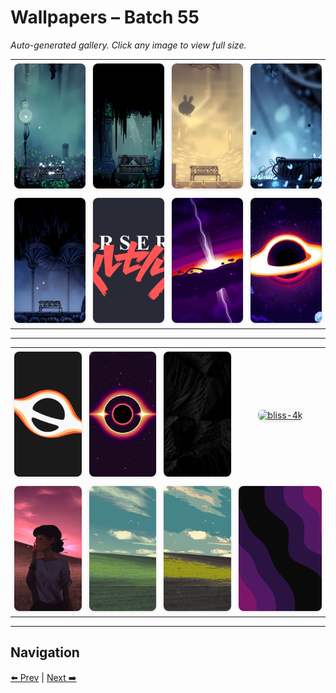 # Wallpapers – Batch 55

_Auto-generated gallery. Click any image to view full size._

<table style="border-collapse:collapse; width:100%;">
  <tr>
    <td style="padding:6px; vertical-align:middle; text-align:center;"><a href="https://raw.githubusercontent.com/rubiin/wallpapers/master/wallpapers/bench_hollow_greenpath.png"><img src="https://raw.githubusercontent.com/rubiin/wallpapers/master/wallpapers/bench_hollow_greenpath.png" alt="bench_hollow_greenpath" loading="lazy" style="width:300px; height:200px; object-fit:cover; border-radius:8px; box-shadow:0 1px 4px rgba(0,0,0,0.15);"></a></td>
    <td style="padding:6px; vertical-align:middle; text-align:center;"><a href="https://raw.githubusercontent.com/rubiin/wallpapers/master/wallpapers/bench_hollow_greenpath_stone.png"><img src="https://raw.githubusercontent.com/rubiin/wallpapers/master/wallpapers/bench_hollow_greenpath_stone.png" alt="bench_hollow_greenpath_stone" loading="lazy" style="width:300px; height:200px; object-fit:cover; border-radius:8px; box-shadow:0 1px 4px rgba(0,0,0,0.15);"></a></td>
    <td style="padding:6px; vertical-align:middle; text-align:center;"><a href="https://raw.githubusercontent.com/rubiin/wallpapers/master/wallpapers/bench_hollow_hive.png"><img src="https://raw.githubusercontent.com/rubiin/wallpapers/master/wallpapers/bench_hollow_hive.png" alt="bench_hollow_hive" loading="lazy" style="width:300px; height:200px; object-fit:cover; border-radius:8px; box-shadow:0 1px 4px rgba(0,0,0,0.15);"></a></td>
    <td style="padding:6px; vertical-align:middle; text-align:center;"><a href="https://raw.githubusercontent.com/rubiin/wallpapers/master/wallpapers/bench_hollow_joni_grave.png"><img src="https://raw.githubusercontent.com/rubiin/wallpapers/master/wallpapers/bench_hollow_joni_grave.png" alt="bench_hollow_joni_grave" loading="lazy" style="width:300px; height:200px; object-fit:cover; border-radius:8px; box-shadow:0 1px 4px rgba(0,0,0,0.15);"></a></td>
  </tr>
  <tr>
    <td style="padding:6px; vertical-align:middle; text-align:center;"><a href="https://raw.githubusercontent.com/rubiin/wallpapers/master/wallpapers/bench_hollow_orgotten_crossroads.png"><img src="https://raw.githubusercontent.com/rubiin/wallpapers/master/wallpapers/bench_hollow_orgotten_crossroads.png" alt="bench_hollow_orgotten_crossroads" loading="lazy" style="width:300px; height:200px; object-fit:cover; border-radius:8px; box-shadow:0 1px 4px rgba(0,0,0,0.15);"></a></td>
    <td style="padding:6px; vertical-align:middle; text-align:center;"><a href="https://raw.githubusercontent.com/rubiin/wallpapers/master/wallpapers/berserkdrac.png"><img src="https://raw.githubusercontent.com/rubiin/wallpapers/master/wallpapers/berserkdrac.png" alt="berserkdrac" loading="lazy" style="width:300px; height:200px; object-fit:cover; border-radius:8px; box-shadow:0 1px 4px rgba(0,0,0,0.15);"></a></td>
    <td style="padding:6px; vertical-align:middle; text-align:center;"><a href="https://raw.githubusercontent.com/rubiin/wallpapers/master/wallpapers/black-hole-0.png"><img src="https://raw.githubusercontent.com/rubiin/wallpapers/master/wallpapers/black-hole-0.png" alt="black-hole-0" loading="lazy" style="width:300px; height:200px; object-fit:cover; border-radius:8px; box-shadow:0 1px 4px rgba(0,0,0,0.15);"></a></td>
    <td style="padding:6px; vertical-align:middle; text-align:center;"><a href="https://raw.githubusercontent.com/rubiin/wallpapers/master/wallpapers/black-hole-1.jpg"><img src="https://raw.githubusercontent.com/rubiin/wallpapers/master/wallpapers/black-hole-1.jpg" alt="black-hole-1" loading="lazy" style="width:300px; height:200px; object-fit:cover; border-radius:8px; box-shadow:0 1px 4px rgba(0,0,0,0.15);"></a></td>
  </tr>
</table>

<hr/>

<table style="border-collapse:collapse; width:100%;">
  <tr>
    <td style="padding:6px; vertical-align:middle; text-align:center;"><a href="https://raw.githubusercontent.com/rubiin/wallpapers/master/wallpapers/black-hole-minimal.png"><img src="https://raw.githubusercontent.com/rubiin/wallpapers/master/wallpapers/black-hole-minimal.png" alt="black-hole-minimal" loading="lazy" style="width:300px; height:200px; object-fit:cover; border-radius:8px; box-shadow:0 1px 4px rgba(0,0,0,0.15);"></a></td>
    <td style="padding:6px; vertical-align:middle; text-align:center;"><a href="https://raw.githubusercontent.com/rubiin/wallpapers/master/wallpapers/black-hole.png"><img src="https://raw.githubusercontent.com/rubiin/wallpapers/master/wallpapers/black-hole.png" alt="black-hole" loading="lazy" style="width:300px; height:200px; object-fit:cover; border-radius:8px; box-shadow:0 1px 4px rgba(0,0,0,0.15);"></a></td>
    <td style="padding:6px; vertical-align:middle; text-align:center;"><a href="https://raw.githubusercontent.com/rubiin/wallpapers/master/wallpapers/black-rocks.jpg"><img src="https://raw.githubusercontent.com/rubiin/wallpapers/master/wallpapers/black-rocks.jpg" alt="black-rocks" loading="lazy" style="width:300px; height:200px; object-fit:cover; border-radius:8px; box-shadow:0 1px 4px rgba(0,0,0,0.15);"></a></td>
    <td style="padding:6px; vertical-align:middle; text-align:center;"><a href="https://raw.githubusercontent.com/rubiin/wallpapers/master/wallpapers/bliss-4k.png"><img src="https://raw.githubusercontent.com/rubiin/wallpapers/master/wallpapers/bliss-4k.png" alt="bliss-4k" loading="lazy" style="width:300px; height:200px; object-fit:cover; border-radius:8px; box-shadow:0 1px 4px rgba(0,0,0,0.15);"></a></td>
  </tr>
  <tr>
    <td style="padding:6px; vertical-align:middle; text-align:center;"><a href="https://raw.githubusercontent.com/rubiin/wallpapers/master/wallpapers/bliss-anime.jpg"><img src="https://raw.githubusercontent.com/rubiin/wallpapers/master/wallpapers/bliss-anime.jpg" alt="bliss-anime" loading="lazy" style="width:300px; height:200px; object-fit:cover; border-radius:8px; box-shadow:0 1px 4px rgba(0,0,0,0.15);"></a></td>
    <td style="padding:6px; vertical-align:middle; text-align:center;"><a href="https://raw.githubusercontent.com/rubiin/wallpapers/master/wallpapers/bliss-gruvbox-1.png"><img src="https://raw.githubusercontent.com/rubiin/wallpapers/master/wallpapers/bliss-gruvbox-1.png" alt="bliss-gruvbox-1" loading="lazy" style="width:300px; height:200px; object-fit:cover; border-radius:8px; box-shadow:0 1px 4px rgba(0,0,0,0.15);"></a></td>
    <td style="padding:6px; vertical-align:middle; text-align:center;"><a href="https://raw.githubusercontent.com/rubiin/wallpapers/master/wallpapers/bliss-gruvbox.png"><img src="https://raw.githubusercontent.com/rubiin/wallpapers/master/wallpapers/bliss-gruvbox.png" alt="bliss-gruvbox" loading="lazy" style="width:300px; height:200px; object-fit:cover; border-radius:8px; box-shadow:0 1px 4px rgba(0,0,0,0.15);"></a></td>
    <td style="padding:6px; vertical-align:middle; text-align:center;"><a href="https://raw.githubusercontent.com/rubiin/wallpapers/master/wallpapers/blobs.png"><img src="https://raw.githubusercontent.com/rubiin/wallpapers/master/wallpapers/blobs.png" alt="blobs" loading="lazy" style="width:300px; height:200px; object-fit:cover; border-radius:8px; box-shadow:0 1px 4px rgba(0,0,0,0.15);"></a></td>
  </tr>
</table>

<hr/>

## Navigation

[⬅️ Prev](index_54.md) | [Next ➡️](index_56.md)
